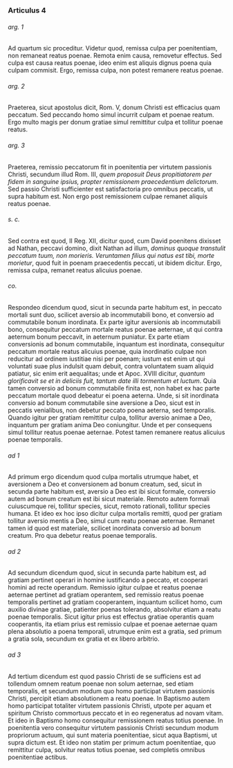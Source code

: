 ### Articulus 4

###### arg. 1
Ad quartum sic proceditur. Videtur quod, remissa culpa per poenitentiam, non remaneat reatus poenae. Remota enim causa, removetur effectus. Sed culpa est causa reatus poenae, ideo enim est aliquis dignus poena quia culpam commisit. Ergo, remissa culpa, non potest remanere reatus poenae.

###### arg. 2
Praeterea, sicut apostolus dicit, Rom. V, donum Christi est efficacius quam peccatum. Sed peccando homo simul incurrit culpam et poenae reatum. Ergo multo magis per donum gratiae simul remittitur culpa et tollitur poenae reatus.

###### arg. 3
Praeterea, remissio peccatorum fit in poenitentia per virtutem passionis Christi, secundum illud Rom. III, *quem proposuit Deus propitiatorem per fidem in sanguine ipsius, propter remissionem praecedentium delictorum*. Sed passio Christi sufficienter est satisfactoria pro omnibus peccatis, ut supra habitum est. Non ergo post remissionem culpae remanet aliquis reatus poenae.

###### s. c.
Sed contra est quod, II Reg. XII, dicitur quod, cum David poenitens dixisset ad Nathan, peccavi domino, dixit Nathan ad illum, *dominus quoque transtulit peccatum tuum, non morieris. Veruntamen filius qui natus est tibi, morte morietur*, quod fuit in poenam praecedentis peccati, ut ibidem dicitur. Ergo, remissa culpa, remanet reatus alicuius poenae.

###### co.
Respondeo dicendum quod, sicut in secunda parte habitum est, in peccato mortali sunt duo, scilicet aversio ab incommutabili bono, et conversio ad commutabile bonum inordinata. Ex parte igitur aversionis ab incommutabili bono, consequitur peccatum mortale reatus poenae aeternae, ut qui contra aeternum bonum peccavit, in aeternum puniatur. Ex parte etiam conversionis ad bonum commutabile, inquantum est inordinata, consequitur peccatum mortale reatus alicuius poenae, quia inordinatio culpae non reducitur ad ordinem iustitiae nisi per poenam; iustum est enim ut qui voluntati suae plus indulsit quam debuit, contra voluntatem suam aliquid patiatur, sic enim erit aequalitas; unde et Apoc. XVIII dicitur, *quantum glorificavit se et in deliciis fuit, tantum date illi tormentum et luctum*. Quia tamen conversio ad bonum commutabile finita est, non habet ex hac parte peccatum mortale quod debeatur ei poena aeterna. Unde, si sit inordinata conversio ad bonum commutabile sine aversione a Deo, sicut est in peccatis venialibus, non debetur peccato poena aeterna, sed temporalis. Quando igitur per gratiam remittitur culpa, tollitur aversio animae a Deo, inquantum per gratiam anima Deo coniungitur. Unde et per consequens simul tollitur reatus poenae aeternae. Potest tamen remanere reatus alicuius poenae temporalis.

###### ad 1
Ad primum ergo dicendum quod culpa mortalis utrumque habet, et aversionem a Deo et conversionem ad bonum creatum, sed, sicut in secunda parte habitum est, aversio a Deo est ibi sicut formale, conversio autem ad bonum creatum est ibi sicut materiale. Remoto autem formali cuiuscumque rei, tollitur species, sicut, remoto rationali, tollitur species humana. Et ideo ex hoc ipso dicitur culpa mortalis remitti, quod per gratiam tollitur aversio mentis a Deo, simul cum reatu poenae aeternae. Remanet tamen id quod est materiale, scilicet inordinata conversio ad bonum creatum. Pro qua debetur reatus poenae temporalis.

###### ad 2
Ad secundum dicendum quod, sicut in secunda parte habitum est, ad gratiam pertinet operari in homine iustificando a peccato, et cooperari homini ad recte operandum. Remissio igitur culpae et reatus poenae aeternae pertinet ad gratiam operantem, sed remissio reatus poenae temporalis pertinet ad gratiam cooperantem, inquantum scilicet homo, cum auxilio divinae gratiae, patienter poenas tolerando, absolvitur etiam a reatu poenae temporalis. Sicut igitur prius est effectus gratiae operantis quam cooperantis, ita etiam prius est remissio culpae et poenae aeternae quam plena absolutio a poena temporali, utrumque enim est a gratia, sed primum a gratia sola, secundum ex gratia et ex libero arbitrio.

###### ad 3
Ad tertium dicendum est quod passio Christi de se sufficiens est ad tollendum omnem reatum poenae non solum aeternae, sed etiam temporalis, et secundum modum quo homo participat virtutem passionis Christi, percipit etiam absolutionem a reatu poenae. In Baptismo autem homo participat totaliter virtutem passionis Christi, utpote per aquam et spiritum Christo commortuus peccato et in eo regeneratus ad novam vitam. Et ideo in Baptismo homo consequitur remissionem reatus totius poenae. In poenitentia vero consequitur virtutem passionis Christi secundum modum propriorum actuum, qui sunt materia poenitentiae, sicut aqua Baptismi, ut supra dictum est. Et ideo non statim per primum actum poenitentiae, quo remittitur culpa, solvitur reatus totius poenae, sed completis omnibus poenitentiae actibus.

